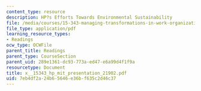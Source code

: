 ```yaml
---
content_type: resource
description: HP?s Efforts Towards Environmental Sustainability
file: /media/courses/15-343-managing-transformations-in-work-organizations-and-society-spring-2002/7eb4df2a24b65646e36bf635c2d46c37_x__15343_hp_mit_presentation_21902.pdf
file_type: application/pdf
learning_resource_types:
- Readings
ocw_type: OCWFile
parent_title: Readings
parent_type: CourseSection
parent_uid: 289e1361-dc93-773a-ed47-e6a99d4f1f9a
resourcetype: Document
title: x__15343_hp_mit_presentation_21902.pdf
uid: 7eb4df2a-24b6-5646-e36b-f635c2d46c37
---
```

